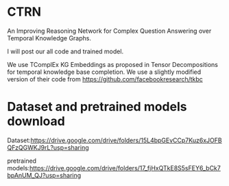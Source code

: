 # CTRN
An Improving Reasoning Network for Complex Question Answering over Temporal Knowledge Graphs.

I will post our all code and trained model.

We use TComplEx KG Embeddings as proposed in Tensor Decompositions for temporal knowledge base completion. We use a slightly modified version of their code from https://github.com/facebookresearch/tkbc
# Dataset and pretrained models download
Dataset:https://drive.google.com/drive/folders/15L4bpGEvCCp7Kuz6xJOFBQFzQGWKJ9rL?usp=sharing

pretrained models:https://drive.google.com/drive/folders/17_fjHxQTkE8S5sFEY6_bCk7bpAnUM_QJ?usp=sharing
